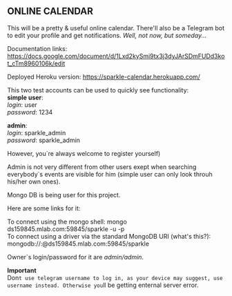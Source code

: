 ## ONLINE CALENDAR 

This will be a pretty & useful online calendar. There'll also be a Telegram bot to edit your profile and get notifications.
*Well, not now, but someday...*

Documentation links:
https://docs.google.com/document/d/1Lxd2kySmi9tx3j3dyJArSDmFUDd3kot_cTm8960106k/edit

Deployed Heroku version:
https://sparkle-calendar.herokuapp.com/

This two test accounts can be used to quickly see functionality:  
**simple user**:  
*login*: user  
*password*: 1234  
  
**admin**:  
*login*: sparkle\_admin  
*password*:  sparkle\_admin  
  
However, you\`re always welcome to register yourself)  
  
Admin is not very different from other users exept when searching everybody\`s events are visible for him 
(simple user can only look throuh his/her own ones).  
  
Mongo DB is being user for this project.  
  
Here are some links for it:  
  
To connect using the mongo shell: mongo ds159845.mlab.com:59845/sparkle -u <dbuser> -p <dbpassword>  
To connect using a driver via the standard MongoDB URI (what's this?): mongodb://<dbuser>:<dbpassword>@ds159845.mlab.com:59845/sparkle  
  
Owner\`s login/password for it are *admin/admin*.  

**Important**  
Don`t use telegram username to log in, as your device may suggest, use username instead. Otherwise you`ll be getting enternal server error. 
